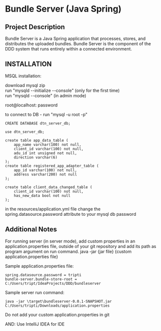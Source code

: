 Bundle Server (Java Spring)
===========================

Project Description
-------------------
Bundle Server is a Java Spring application that processes, stores, and distributes the uploaded bundles. Bundle Server is the component of the DDD system that runs entirely within a connected environment.

INSTALLATION
------------

MSQL installation:

download mysql zip  
run "mysqld --initialize --console" (only for the first time)  
run "mysqld --console"  (in admin mode)

root@localhost: password

to connect to DB -
run "mysql -u root -p"

```
CREATE DATABASE dtn_server_db;

use dtn_server_db;

create table app_data_table (
    app_name varchar(100) not null,
    client_id varchar(100) not null,
    adu_id int unsigned not null,
    direction varchar(6)
);
create table registered_app_adapter_table (
    app_id varchar(100) not null,
    address varchar(200) not null
);

create table client_data_changed_table (
    client_id varchar(100) not null,
    has_new_data bool not null
);
```
in the resources/application.yml file change the spring.datasource.password attribute to your mysql db password

Additional Notes
----------------

For running server (in server mode), add custom properties in an application.properties file, outside of your git repository
and add its path as program argument on run command.
java -jar {jar file} {custom application.properties file}

Sample application.properties file:
```
spring.datasource.password = tripti
bundle-server.bundle-store-root = C:/Users/tript/IdeaProjects/DDD/bundleserver
```
Sample server run command:
```
java -jar \target\bundleserver-0.0.1-SNAPSHOT.jar C:/Users/tripti/Downloads/application.properties   
```
Do not add your custom application.properties in git

AND: Use IntelliJ IDEA for IDE
